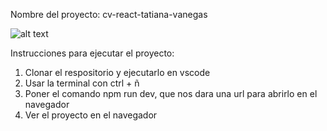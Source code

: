 Nombre del proyecto: cv-react-tatiana-vanegas

![alt text](captura-cv.png)

Instrucciones para ejecutar el proyecto:
1. Clonar el respositorio y ejecutarlo en vscode
2. Usar la terminal con ctrl + ñ
3. Poner el comando npm run dev, que nos dara una url para abrirlo en el navegador
4. Ver el proyecto en el navegador